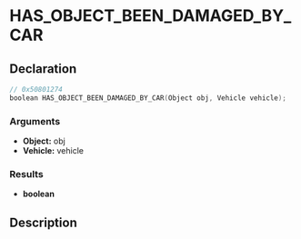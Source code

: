 # HAS_OBJECT_BEEN_DAMAGED_BY_CAR

## Declaration
```cpp
// 0x50801274
boolean HAS_OBJECT_BEEN_DAMAGED_BY_CAR(Object obj, Vehicle vehicle);
```

### Arguments
- **Object:** obj
- **Vehicle:** vehicle

### Results
- **boolean**

## Description
